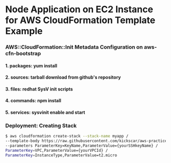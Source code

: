 # Node Application on EC2 Instance for AWS CloudFormation Template Example 

### AWS::CloudFormation::Init Metadata Configuration on aws-cfn-bootstrap

#### 1. packages: yum install
#### 2. sources: tarball download from github's repository
#### 3. files: redhat SysV init scripts
#### 4. commands: npm install
#### 5. services: sysvinit enable and start

### Deployment: Creating Stack
```bash
$ aws cloudformation create-stack --stack-name myapp /
--template-body https://raw.githubusercontent.com/kickscar/aws-practices/master/ch04/04/ex09.json /
--parameters ParameterKey=KeyName,ParameterValue={yourSSHkeyName} /
ParameterKey=VPC,ParameterValue={yourVPCId} /
ParameterKey=InstanceType,ParameterValue=t2.micro
```
